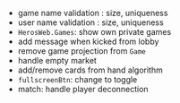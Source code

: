 * game name validation : size, uniqueness
* user name validation : size, uniqueness
* `HerosWeb.Games`: show own private games
* add message when kicked from lobby
* remove game projection from `Game`
* handle empty market
* add/remove cards from hand algorithm
* `fullscreenBtn`: change to toggle
* match: handle player deconnection
